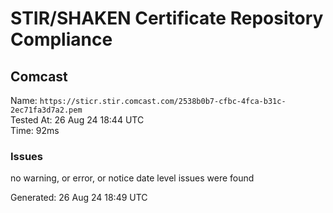 # STIR/SHAKEN Certificate Repository Compliance

## Comcast

Name: `https://sticr.stir.comcast.com/2538b0b7-cfbc-4fca-b31c-2ec71fa3d7a2.pem`\
Tested At: 26 Aug 24 18:44 UTC\
Time: 92ms

### Issues

no warning, or error, or notice date level issues were found

Generated: 26 Aug 24 18:49 UTC